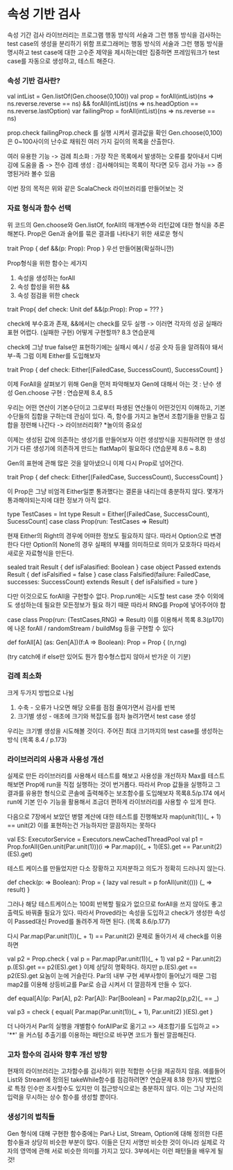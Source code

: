  # 속성 기반 검사
 
 속성 기간 검사 라이브러리는 프로그램 행동 방식의 서술과 그런 행동 방식을 검사하는 test case의 생성을 분리하기 위함
 프로그래머는 행동 방식의 서술과 그런 행동 방식을 명시하고 test case에 대한 고수준 제약을 제시하는데만 집중하면 프레임워크가 test case를 자동으로 생성하고, 테스트 해준다.
 
 ### 속성 기반 검사란?
 
 val intList = Gen.listOf(Gen.choose(0,100))
 val prop = 
    forAll(intList)(ns => ns.reverse.reverse == ns) &&
    forAll(intList)(ns => ns.headOption == ns.reverse.lastOption)
var failingProp = forAll(intList)(ns => ns.reverse == ns)

prop.check
failingProp.check
를 실행 시켜서 결과값을 확인
Gen.choose(0,100)은 0~100사이의 난수로 채워진 여러 가지 길이의 목록을 산출한다.

여러 유용한 기능
-> 검례 최소화 : 가장 작은 목록에서 발생하는 오류를 찾아내서 디버깅에 도움을 줌
-> 전수 검례 생성 : 검사해야되는 목록이 작다면 모두 검사 가능 => 증명된거라 볼수 있음

이번 장의 목적은 위와 같은 ScalaCheck 라이브러리를 만들어보는 것

### 자료 형식과 함수 선택

위 코드의 Gen.choose와 Gen.listOf, forAll의 매개변수와 리턴값에 대한 형식을 추론해본다.
Prop은 Gen과 술어를 묶은 결과를 나타내기 위한 새로운 형식

trait Prop { def &&(p: Prop): Prop } 우선 만들어봄(확실하니깐)

Prop형식을 위한 함수는 세가지
1. 속성을 생성하는 forAll
2. 속성 합성을 위한 &&
3. 속성 점검을 위한 check

trait Prop{
  def check: Unit
  def &&(p:Prop): Prop = ???
}

check에 부수효과 존재, &&에서는 check를 모두 실행 -> 이러면 각자의 성공 실패라 표현 어렵다. (실패한 구현)
어떻게 구현할까? 8.3 연습문제

check에 그냥 true false만 표현하기에는 실패시 예시 / 성공 숫자 등을 알려줘야 돼서 부-족
그럼 이제 Either를 도입해보자

trait Prop {
  def check: Either[(FailedCase, SuccessCount), SuccessCount]
}

이제 ForAll을 살펴보기 위해 Gen을 먼저 파악해보자
Gen에 대해서 아는 것 : 난수 생성
Gen.choose 구현 : 연습문제 8.4, 8.5

우리는 어떤 연산이 기본수단이고 그로부터 파생된 연산들이 어떤것인지 이해하고, 기본수단들의 집합을 구하는데 관심이 있다.
즉, 함수를 가지고 놀면서 조합기들을 만들고 집합을 정련해 나간다 -> 라이브러리화?
*놀이의 중요성

이제는 생성된 값에 의존하는 생성기를 만들어보자
이런 생성방식을 지원하려면 한 생성기가 다른 생성기에 의존하게 만드는 flatMap이 필요하다 (연습문제 8.6 ~ 8.8)

Gen의 표현에 관해 많은 것을 알아냈으니 이제 다시 Prop로 넘어간다.

trait Prop {
  def check: Either[(FailedCase, SuccessCount), SuccessCount]
}

이 Prop은 그냥 비엄격 Either일뿐 통과했다는 결론을 내리는데 충분하지 않다. 몇개가 통과해야되는지에 대한 정보가 아직 없다.

type TestCases = Int
type Result = Either[(FailedCase, SuccessCount), SucessCount]
case class Prop(run: TestCases => Result)

현재 Either의 Right의 경우에 어떠한 정보도 필요하지 않다. 따라서 Option으로 변경한다
다만 Option의 None의 경우 실패의 부재를 의미하므로 의미가 모호하다 따라서 새로운 자료형식을 만든다.

sealed trait Result {
  def isFalasified: Boolean
}
case object Passed extends Result {
  def isFalsified = false
}
case class Falsified(failure: FailedCase, successes: SuccessCount) extends Result {
  def isFalsified = ture
}

다만 이것으로도 forAll을 구현할수 없다.
Prop.run에는 시도할 test case 갯수 이외에도 생성하는데 필요한 모든정보가 필요 하기 때문
따라서 RNG를 Prop에 넣어주어야 함

case class Prop(run: (TestCases,RNG) => Result)
이를 이용해서 목록 8.3(p170)에 나온 forAll / randomStream / buildMsg 등을 구현할 수 있다

def forAll[A] (as: Gen[A])(f:A => Boolean): Prop = Prop {
  (n,rng)

(try catch에 if else만 있어도 뭔가 함수형스럽지 않아서 반가운 이 기분)

### 검례 최소화
크게 두가지 방법으로 나뉨
1. 수축 - 오류가 나오면 해당 오류를 점점 줄여가면서 검사를 반복
2. 크기별 생성 - 애초에 크기와 복잡도를 점차 늘려가면서 test case 생성

우리는 크기별 생성을 시도해볼 것이다.
주어진 최대 크기까지의 test case를 생성하는 방식 (목록 8.4 / p.173)

### 라이브러리의 사용과 사용성 개선

실제로 만든 라이브러리를 사용해서 테스트를 해보고 사용성을 개선하자
Max를 테스트 해보면 Prop에 run을 직접 실행하는 것이 번거롭다.
따라서 Prop 값들을 실행하고 그 결과를 유용한 형식으로 콘솔에 출력해주는 보조함수를 도입해보자
목록8.5/p.174 에서 run에 기본 인수 기능을 활용해서 조금더 편하게 라이브러리를 사용할 수 있게 한다.

다음으로 7장에서 보았던 병렬 계산에 대한 테스트를 진행해보자
map(unit(1))(_ + 1) == unit(2)
이를 표현하는건 가능하지만 깔끔하지는 못하다

val ES: ExecutorService = Executors.newCachedThreadPool
val p1 = Prop.forAll(Gen.unit(Par.unit(1)))(i => 
  Par.map(i)(_ + 1)(ES).get == Par.unit(2)(ES).get)
  
테스트 케이스를 만들었지만 다소 장황하고 지저분하고 의도가 정확히 드러나지 않는다.

def check(p: => Boolean): Prop = {
  lazy val result = p
  forAll(unit(())) (_ => result)
}

그러나 해당 테스트케이스는 100회 반복할 필요가 없으므로 forAll을 쓰지 않아도 좋고 출력도 바꿔줄 필요가 있다.
따라서 Proved라는 속성을 도입하고 check가 생성한 속성이 Passed대신 Proved를 돌려주게 하면 된다. (목록 8.6/p.177)

다시 Par.map(Par.unit(1))(_ + 1) == Par.unit(2) 문제로 돌아가서 새 check를 이용하면

val p2 = Prop.check {
  val p = Par.map(Par.unit(1))(_ + 1)
  val p2 = Par.unit(2)
  p.(ES).get == p2(ES).get
}
이제 상당히 명확하다. 하지만 p.(ES).get == p2(ES).get 요놈이 눈에 거슬린다. Par의 내부 구현 세부사항이 들어났기 때문
그럼 map2를 이용해 상등비교를 Par로 승급 시켜서 더 깔끔하게 만들 수 있다.

def equal[A](p: Par[A], p2: Par[A]): Par[Boolean] =
  Par.map2(p,p2)(_ == _)
  
val p3 = check {
  equal(
    Par.map(Par.unit(1))(_ + 1),
    Par.unit(2)
  )(ES).get
}

더 나아가서 Par의 실행을 개별함수 forAllPar로 옮기고 => 새조합기를 도입하고 => '**' 을 커스텀 추출기를 이용하는 패턴으로 바꾸면 코드가 훨씬 깔끔해진다.

### 고차 함수의 검사와 향후 개선 방향

현재의 라이브러리는 고차함수를 검사하기 위한 적합한 수단을 제공하지 않음.
예를들어 List와 Stream에 정의된 takeWhile함수를 점검하려면? 연습문제 8.18
한가지 방법으로 특정 인수만 조사할수도 있지만 이 접근방식으로는 충분하지 않다.
이는 그냥 자신의 입력을 무시하는 상수 함수를 생성할 뿐이다.

### 생성기의 법칙들
Gen 형식에 대해 구현한 함수중에는 Par나 List, Stream, Option에 대해 정의한 다른 함수들과 상당히 비슷한 부분이 많다.
이들은 단지 서명만 비슷한 것이 아니라 실제로 각자의 영역에 관해 서로 비슷한 의미를 가지고 있다.
3부에서는 이런 패턴들을 배우게 될것!

